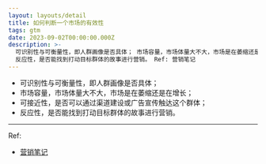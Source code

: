 ```yaml
---
layout: layouts/detail
title: 如何判断一个市场的有效性
tags: gtm
date: 2023-09-02T00:00:00.000Z
description: >-
  可识别性与可衡量性，即人群画像是否具体； 市场容量，市场体量大不大，市场是在萎缩还是在增长； 可接近性，是否可以通过渠道建设或广告宣传触达这个群体；
  反应性，是否能找到打动目标群体的故事进行营销。 Ref: 营销笔记
---
```

* 可识别性与可衡量性，即人群画像是否具体；
* 市场容量，市场体量大不大，市场是在萎缩还是在增长；
* 可接近性，是否可以通过渠道建设或广告宣传触达这个群体；
* 反应性，是否能找到打动目标群体的故事进行营销。

---

Ref:
* <a href="https://yd.qq.com/web/bookDetail/0fd322c0813ab705bg019599" target="_blank">营销笔记</a>
